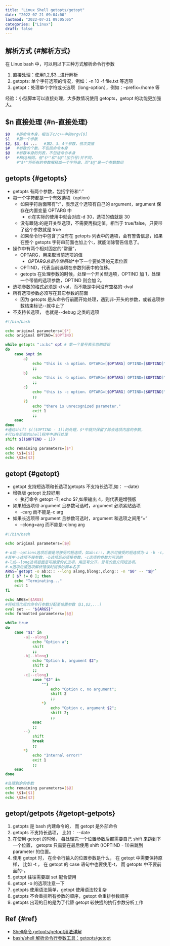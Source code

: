 ```yaml
---
title: "Linux Shell getopts/getopt"
date: "2022-07-21 09:04:00"
lastmod: "2022-07-21 09:05:05"
categories: ["Linux"]
draft: false
---
```


## 解析方式 {#解析方式}

在 Linux bash 中，可以用以下三种方式解析命令行参数

1.  直接处理：使用$1,$2,$3…进行解析
2.  getopts: 单个字符选项的情况，例如：-n 10 -f file.txt 等选项
3.  getopt：处理单个字符或长选项（long-option），例如：–prefix=/home 等

经验：小型脚本可以直接处理，大多数情况使用 getopts，getopt 的功能更加强大。


## $n 直接处理 {#n-直接处理}

```bash
$0   #即命令本身，相当于c/c++中的argv[0]
$1   #第一个参数
$2, $3, $4 ...   #第2、3、4个参数，依次类推
$#   #参数的个数，不包括命令本身
$@   #参数本身的列表，不包括命令本身
$*   #和$@相同，但"$*"和"$@"(加引号)并不同，
     #"$*"将所有的参数解释成一个字符串，而"$@"是一个参数数组
```


## getopts {#getopts}

-   getopts 有两个参数，包括字符和“:”
-   每一个字符都是一个有效选项（option）
    -   如果字符后面带有":"，表示这个选项有自己的 argument，argument 保存在内置变量 OPTARG 中
        -   d:在实际的使用中就会对应-d 30，选项的值就是 30
    -   没有跟随:的是开关型选项，不需要再指定值，相当于 true/false，只要带了这个参数就是 true
    -   如果命令行中包含了没有在 getopts 列表中的选项，会有警告信息，如果在整个 getopts 字符串前面也加上个:，就能消除警告信息了。
-   操作中有两个相对固定的“常量”，
    -   OPTARG，用来取当前选项的值
        -   $OPTARG 总是存储原始$\*中下一个要处理的元素位置
    -   OPTIND，代表当前选项在参数列表中的位移。
    -   getopts 在处理参数的时候，处理一个开关型选项，OPTIND 加 1，处理一个带值的选项参数，OPTIND 则会加 2。
-   选项参数的格式必须是-d val，而不能是中间没有空格的-dval
-   所有选项参数必须写在其它参数的前面
    -   因为 getopts 是从命令行前面开始处理，遇到非-开头的参数，或者选项参数结束标记--就中止了
-   不支持长选项， 也就是--debug 之类的选项

<!--listend-->

```bash
#!/bin/bash

echo original parameters=[$*]
echo original OPTIND=[$OPTIND]

while getopts ":a:bc" opt # 第一个冒号表示忽略错误
do
    case $opt in
        a)
            echo "this is -a option. OPTARG=[$OPTARG] OPTIND=[$OPTIND]"
            ;;
        b)
            echo "this is -b option. OPTARG=[$OPTARG] OPTIND=[$OPTIND]"
            ;;
        c)
            echo "this is -c option. OPTARG=[$OPTARG] OPTIND=[$OPTIND]"
            ;;
        ?)
            echo "there is unrecognized parameter."
            exit 1
            ;;
    esac
done
#通过shift $(($OPTIND - 1))的处理，$*中就只保留了除去选项内容的参数，
#可以在后面的shell程序中进行处理
shift $(($OPTIND - 1))

echo remaining parameters=[$*]
echo \$1=[$1]
echo \$2=[$2]
```


## getopt {#getopt}

-   getopt 支持短选项和长选项(getopts 不支持长选项,如： --date)
-   增强版 getopt 比较好用
    -   执行命令 getopt -T; echo $?,如果输出 4，则代表是增强版
-   如果短选项带 argument 且参数可选时，argument 必须紧贴选项
    -   -carg 而不能是-c arg
-   如果长选项带 argument 且参数可选时，argument 和选项之间用“=”
    -   –clong=arg 而不能是–clong arg

<!--listend-->

```bash
#!/bin/bash

echo original parameters=[$@]

#-o或--options选项后面是可接受的短选项，如ab:c::，表示可接受的短选项为-a -b -c，
#其中-a选项不接参数，-b选项后必须接参数，-c选项的参数为可选的
#-l或--long选项后面是可接受的长选项，用逗号分开，冒号的意义同短选项。
#-n选项后接选项解析错误时提示的脚本名字
ARGS=`getopt -o ab:c:: --long along,blong:,clong:: -n "$0" -- "$@"`
if [ $? != 0 ]; then
    echo "Terminating..."
    exit 1
fi

echo ARGS=[$ARGS]
#将规范化后的命令行参数分配至位置参数（$1,$2,...)
eval set -- "${ARGS}"
echo formatted parameters=[$@]

while true
do
    case "$1" in
        -a|--along)
            echo "Option a";
            shift
            ;;
        -b|--blong)
            echo "Option b, argument $2";
            shift 2
            ;;
        -c|--clong)
            case "$2" in
                "")
                    echo "Option c, no argument";
                    shift 2
                    ;;
                *)
                    echo "Option c, argument $2";
                    shift 2;
                    ;;
            esac
            ;;
        --)
            shift
            break
            ;;
        *)
            echo "Internal error!"
            exit 1
            ;;
    esac
done

#处理剩余的参数
echo remaining parameters=[$@]
echo \$1=[$1]
echo \$2=[$2]
```


## getopt/getpots {#getopt-getpots}

1.  getopts 是 bash 内建命令的， 而 getopt 是外部命令
2.  getopts 不支持长选项， 比如： --date
3.  在使用 getopt 的时候， 每处理完一个位置参数后都需要自己 shift 来跳到下一个位置， getopts 只需要在最后使用 shift $(($OPTIND - 1))来跳到 parameter 的位置。
4.  使用 getopt 时， 在命令行输入的位置参数是什么， 在 getopt 中需要保持原样， 比如 -t ， 在 getopt 的 case 语句中也要使用-t，  而 getopts 中不要前面的-。
5.  getopt 往往需要跟 set 配合使用
6.  getopt -o 的选项注意一下
7.  getopts 使用语法简单，getopt 使用语法较复杂
8.  getopts 不会重排所有参数的顺序，getopt 会重排参数顺序
9.  getopts 出现的目的是为了代替 getopt 较快捷的执行参数分析工作


## Ref {#ref}

-   [Shell命令 getopts/getopt用法详解](https://blog.csdn.net/arpospf/article/details/103381621)
-   [bash/shell 解析命令行参数工具：getopts/getopt](https://cloud.tencent.com/developer/article/1043821)